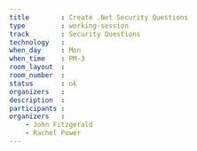```yaml
---
title        : Create .Net Security Questions
type         : working-session
track        : Security Questions
technology   :
when_day     : Mon
when_time    : PM-3
room_layout  :
room_number  :
status       : ok
organizers   :
description  :
participants :
organizers   :
    - John Fitzgerald
    - Rachel Power
---
```



